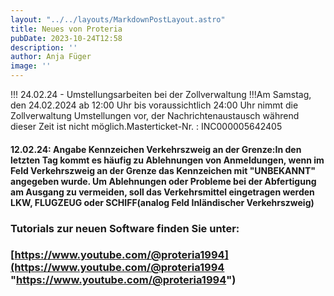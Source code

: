 ```yaml
---
layout: "../../layouts/MarkdownPostLayout.astro"
title: Neues von Proteria 
pubDate: 2023-10-24T12:58
description: ''
author: Anja Füger
image: ''
---
```


!!! 24.02.24 - Umstellungsarbeiten bei der Zollverwaltung !!!Am Samstag, den 24.02.2024 ab 12:00 Uhr bis voraussichtlich 24:00 Uhr nimmt die Zollverwaltung Umstellungen vor, der Nachrichtenaustausch während dieser Zeit ist nicht möglich.Masterticket-Nr. : INC000005642405

#### 12.02.24: Angabe Kennzeichen Verkehrszweig an der Grenze:In den letzten Tag kommt es häufig zu Ablehnungen von Anmeldungen, wenn im Feld Verkehrszweig an der Grenze das Kennzeichen mit \"UNBEKANNT\" angegeben wurde. Um Ablehnungen oder Probleme bei der Abfertigung am Ausgang zu vermeiden, soll das Verkehrsmittel eingetragen werden LKW, FLUGZEUG oder SCHIFF(analog Feld Inländischer Verkehrszweig) 



### Tutorials zur neuen Software finden Sie unter:

### [https://www.youtube.com/@proteria1994](https://www.youtube.com/@proteria1994 "https://www.youtube.com/@proteria1994")